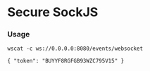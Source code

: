 # Secure SockJS

### Usage

```
wscat -c ws://0.0.0.0:8080/events/websocket

{ "token": "BUYYF8RGFGB93WZC795V15" }
```
